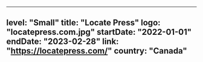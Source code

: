 
---
level: "Small"
title: "Locate Press"
logo: "locatepress.com.jpg"
startDate: "2022-01-01"
endDate: "2023-02-28"
link: "https://locatepress.com/"
country: "Canada"
---
